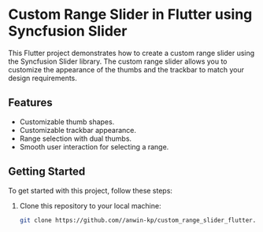 # Custom Range Slider in Flutter using Syncfusion Slider

This Flutter project demonstrates how to create a custom range slider using the Syncfusion Slider library. The custom range slider allows you to customize the appearance of the thumbs and the trackbar to match your design requirements.

## Features

- Customizable thumb shapes.
- Customizable trackbar appearance.
- Range selection with dual thumbs.
- Smooth user interaction for selecting a range.

## Getting Started

To get started with this project, follow these steps:

1. Clone this repository to your local machine:

   ```bash
   git clone https://github.com//anwin-kp/custom_range_slider_flutter.git
